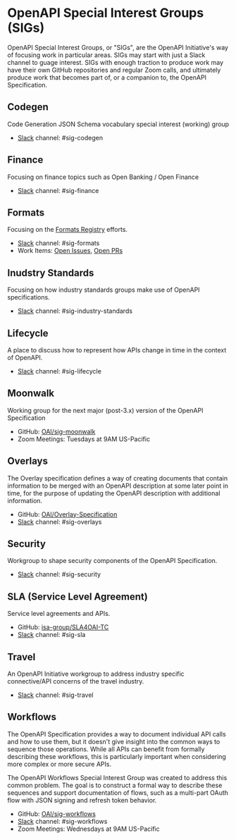 # OpenAPI Special Interest Groups (SIGs)

OpenAPI Special Interest Groups, or "SIGs", are the OpenAPI Initiative's way of focusing work in particular areas.  SIGs may start with just a Slack channel to guage interest.  SIGs with enough traction to produce work may have their own GitHub repositories and regular Zoom calls, and ultimately produce work that becomes part of, or a companion to, the OpenAPI Specification.

## Codegen

Code Generation JSON Schema vocabulary special interest (working) group

* [Slack](https://communityinviter.com/apps/open-api/openapi) channel: #sig-codegen

## Finance

Focusing on finance topics such as Open Banking / Open Finance

* [Slack](https://communityinviter.com/apps/open-api/openapi) channel: #sig-finance

## Formats

Focusing on the [Formats Registry](https://spec.openapis.org/registry/format/) efforts.

* [Slack](https://communityinviter.com/apps/open-api/openapi) channel: #sig-formats
* Work Items: [Open Issues](https://github.com/OAI/OpenAPI-Specification/issues?q=is%3Aissue+is%3Aopen+label%3Aformat-registry), [Open PRs](https://github.com/OAI/OpenAPI-Specification/pulls?q=is%3Apr+is%3Aopen+label%3Aformat-registry)

## Inudstry Standards

Focusing on how industry standards groups make use of OpenAPI specifications.

* [Slack](https://communityinviter.com/apps/open-api/openapi) channel: #sig-industry-standards

## Lifecycle

A place to discuss how to represent how APIs change in time in the context of OpenAPI.

* [Slack](https://communityinviter.com/apps/open-api/openapi) channel: #sig-lifecycle

## Moonwalk

Working group for the next major (post-3.x) version of the OpenAPI Specification

* GitHub: [OAI/sig-moonwalk](https://github.com/OAI/sig-moonwalk)
* Zoom Meetings: Tuesdays at 9AM US-Pacific

## Overlays

The Overlay specification defines a way of creating documents that contain information to be merged with an OpenAPI description at some later point in time, for the purpose of updating the OpenAPI description with additional information.

* GitHub: [OAI/Overlay-Specification](https://github.com/OAI/Overlay-Specification)
* [Slack](https://communityinviter.com/apps/open-api/openapi) channel: #sig-overlays

## Security

Workgroup to shape security components of the OpenAPI Specification.

* [Slack](https://communityinviter.com/apps/open-api/openapi) channel: #sig-security

## SLA (Service Level Agreement)

Service level agreements and APIs.

* GitHub: [isa-group/SLA4OAI-TC](https://github.com/isa-group/SLA4OAI-TC)
* [Slack](https://communityinviter.com/apps/open-api/openapi) channel: #sig-sla

## Travel

An OpenAPI Initiative workgroup to address industry specific connective/API concerns of the travel industry.

* [Slack](https://communityinviter.com/apps/open-api/openapi) channel: #sig-travel

## Workflows

The OpenAPI Specification provides a way to document individual API calls and how to use them, but it doesn't give insight into the common ways to sequence those operations. While all APIs can benefit from formally describing these workflows, this is particularly important when considering more complex or more secure APIs. 

The OpenAPI Workflows Special Interest Group was created to address this common problem. The goal is to construct a formal way to describe these sequences and support documentation of flows, such as a multi-part OAuth flow with JSON signing and refresh token behavior. 

* GitHub: [OAI/sig-workflows](https://github.com/OAI/sig-workflows)
* [Slack](https://communityinviter.com/apps/open-api/openapi) channel: #sig-workflows
* Zoom Meetings: Wednesdays at 9AM US-Pacific

